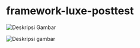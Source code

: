 # framework-luxe-posttest


![Deskripsi Gambar](https://drive.google.com/file/d/1SwO0YKABo1eyDFhh1oFYmgo1KdYUtaLT/view?usp=sharing)

![Deskripsi gambar](https://drive.google.com/uc?export=view&id=1SwO0YKABo1eyDFhh1oFYmgo1KdYUtaLT)


